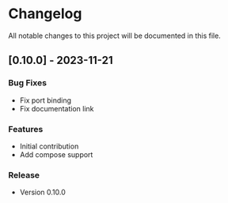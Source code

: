 # Changelog

All notable changes to this project will be documented in this file.

## [0.10.0] - 2023-11-21

### Bug Fixes

- Fix port binding
- Fix documentation link

### Features

- Initial contribution
- Add compose support

### Release

- Version 0.10.0

<!-- generated by git-cliff -->
